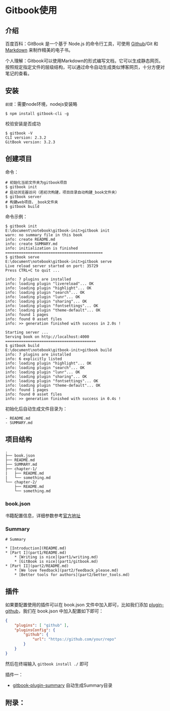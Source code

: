 # Gitbook使用

## 介绍

百度百科：GitBook 是一个基于 Node.js 的命令行工具，可使用 [Github](https://baike.baidu.com/item/Github)/Git 和 [Markdown](https://baike.baidu.com/item/Markdown) 来制作精美的电子书。

个人理解：Gitbook可以使用Markdown的形式编写文档，它可以生成静态网页。按照规定指定文件的层级结构，可以通过命令自动生成类似博客网页，十分方便对笔记的查看。

## 安装

`前提`：需要node环境，nodejs安装略

```shell
$ npm install gitbook-cli -g
```

校验安装是否成功

```shell
$ gitbook -V
CLI version: 2.3.2
GitBook version: 3.2.3
```

## 创建项目

命令：

```shell
# 初始化当前文件夹为gitbook项目
$ gitbook init 
# 启动浏览器访问（若初次构建，项目目录自动构建_book文件夹）
$ gitbook server
# 构建web项目，_book文件夹
$ gitbook build
```

命令示例：

```shell
$ gitbook init
E:\document\notebook\gitbook-init>gitbook init
warn: no summary file in this book
info: create README.md
info: create SUMMARY.md
info: initialization is finished
===========================================
$ gitbook serve
E:\document\notebook\gitbook-init>gitbook serve
Live reload server started on port: 35729
Press CTRL+C to quit ...

info: 7 plugins are installed
info: loading plugin "livereload"... OK
info: loading plugin "highlight"... OK
info: loading plugin "search"... OK
info: loading plugin "lunr"... OK
info: loading plugin "sharing"... OK
info: loading plugin "fontsettings"... OK
info: loading plugin "theme-default"... OK
info: found 1 pages
info: found 0 asset files
info: >> generation finished with success in 2.0s !

Starting server ...
Serving book on http://localhost:4000
========================================
$ gitbook build
E:\document\notebook\gitbook-init>gitbook build
info: 7 plugins are installed
info: 6 explicitly listed
info: loading plugin "highlight"... OK
info: loading plugin "search"... OK
info: loading plugin "lunr"... OK
info: loading plugin "sharing"... OK
info: loading plugin "fontsettings"... OK
info: loading plugin "theme-default"... OK
info: found 1 pages
info: found 0 asset files
info: >> generation finished with success in 0.4s !
```

初始化后自动生成文件目录为：

```
- README.md
- SUMMARY.md
```

## 项目结构

```
.
├── book.json
├── README.md
├── SUMMARY.md
├── chapter-1/
|   ├── README.md
|   └── something.md
└── chapter-2/
    ├── README.md
    └── something.md
```

### book.json

书籍配置信息，详细参数参考[官方地址][Gitbook官网]

### Summary

```shell
# Summary

* [Introduction](README.md)
* [Part I](part1/README.md)
    * [Writing is nice](part1/writing.md)
    * [GitBook is nice](part1/gitbook.md)
* [Part II](part2/README.md)
    * [We love feedback](part2/feedback_please.md)
    * [Better tools for authors](part2/better_tools.md)
```

## 插件

如果要配置使用的插件可以在 book.json 文件中加入即可，比如我们添加 [plugin-github](https://links.jianshu.com/go?to=https%3A%2F%2Fplugins.gitbook.com%2Fplugin%2Fgithub)，我们在 book.json 中加入配置如下即可：

```json
{
    "plugins": [ "github" ],
    "pluginsConfig": {
        "github": {
            "url": "https://github.com/your/repo"
        }
    }
}
```

然后在终端输入 `gitbook install ./` 即可

插件一：

- [gitbook-plugin-summary](https://github.com/julianxhokaxhiu/gitbook-plugin-summary) 自动生成Summary目录

## 附录：

[Gitbook官网]:https://docs.gitbook.com/